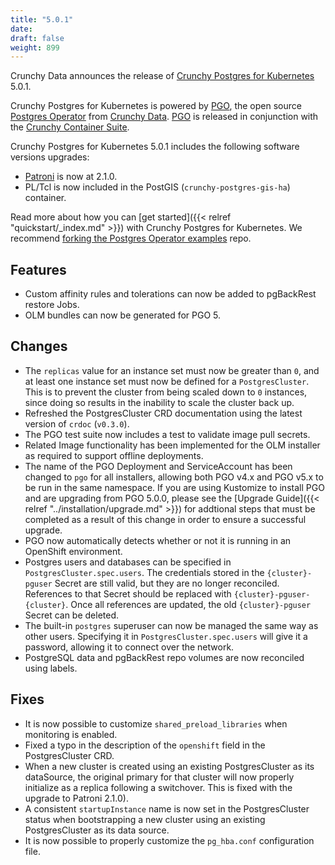 ```yaml
---
title: "5.0.1"
date:
draft: false
weight: 899
---
```


Crunchy Data announces the release of [Crunchy Postgres for Kubernetes](https://www.crunchydata.com/products/crunchy-postgresql-for-kubernetes/) 5.0.1.

Crunchy Postgres for Kubernetes is powered by [PGO](https://github.com/CrunchyData/postgres-operator), the open source [Postgres Operator](https://github.com/CrunchyData/postgres-operator) from [Crunchy Data](https://www.crunchydata.com). [PGO](https://github.com/CrunchyData/postgres-operator) is released in conjunction with the [Crunchy Container Suite](https://github.com/CrunchyData/crunchy-containers/).

Crunchy Postgres for Kubernetes 5.0.1 includes the following software versions upgrades:

- [Patroni](https://patroni.readthedocs.io/) is now at 2.1.0.
- PL/Tcl is now included in the PostGIS (`crunchy-postgres-gis-ha`) container.

Read more about how you can [get started]({{< relref "quickstart/_index.md" >}}) with Crunchy Postgres for Kubernetes. We recommend [forking the Postgres Operator examples](https://github.com/CrunchyData/postgres-operator-examples/fork) repo.

## Features

- Custom affinity rules and tolerations can now be added to pgBackRest restore Jobs.
- OLM bundles can now be generated for PGO 5.

## Changes

- The `replicas` value for an instance set must now be greater than `0`, and at least one instance set must now be defined for a `PostgresCluster`.  This is to prevent the cluster from being scaled down to `0` instances, since doing so results in the inability to scale the cluster back up.
- Refreshed the PostgresCluster CRD documentation using the latest version of `crdoc` (`v0.3.0`).
- The PGO test suite now includes a test to validate image pull secrets.
- Related Image functionality has been implemented for the OLM installer as required to support offline deployments.
- The name of the PGO Deployment and ServiceAccount has been changed to `pgo` for all installers, allowing both PGO v4.x and PGO v5.x to be run in the same namespace.  If you are using Kustomize to install PGO and are upgrading from PGO 5.0.0, please see the [Upgrade Guide]({{< relref "../installation/upgrade.md" >}}) for addtional steps that must be completed as a result of this change in order to ensure a successful upgrade.
- PGO now automatically detects whether or not it is running in an OpenShift environment.
- Postgres users and databases can be specified in `PostgresCluster.spec.users`. The credentials stored in the `{cluster}-pguser` Secret are still valid, but they are no longer reconciled. References to that Secret should be replaced with `{cluster}-pguser-{cluster}`. Once all references are updated, the old `{cluster}-pguser` Secret can be deleted.
- The built-in `postgres` superuser can now be managed the same way as other users. Specifying it in `PostgresCluster.spec.users` will give it a password, allowing it to connect over the network.
- PostgreSQL data and pgBackRest repo volumes are now reconciled using labels.

## Fixes

- It is now possible to customize `shared_preload_libraries` when monitoring is enabled.
- Fixed a typo in the description of the `openshift` field in the PostgresCluster CRD.
- When a new cluster is created using an existing PostgresCluster as its dataSource, the original primary for that cluster will now properly initialize as a replica following a switchover. This is fixed with the upgrade to Patroni 2.1.0).
- A consistent `startupInstance` name is now set in the PostgresCluster status when bootstrapping a new cluster using an existing PostgresCluster as its data source.
- It is now possible to properly customize the `pg_hba.conf` configuration file.
